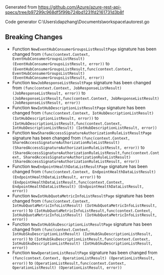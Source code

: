 
Generated from https://github.com/Azure/azure-rest-api-specs/tree/b97299c968df5f99b724bd1231fd2161731d3b8f

Code generator C:\Users\dapzhang\Documents\workspace\autorest.go

## Breaking Changes

- Function `NewEventHubConsumerGroupsListResultPage` signature has been changed from `(func(context.Context, EventHubConsumerGroupsListResult) (EventHubConsumerGroupsListResult, error))` to `(EventHubConsumerGroupsListResult,func(context.Context, EventHubConsumerGroupsListResult) (EventHubConsumerGroupsListResult, error))`
- Function `NewJobResponseListResultPage` signature has been changed from `(func(context.Context, JobResponseListResult) (JobResponseListResult, error))` to `(JobResponseListResult,func(context.Context, JobResponseListResult) (JobResponseListResult, error))`
- Function `NewIotHubDescriptionListResultPage` signature has been changed from `(func(context.Context, IotHubDescriptionListResult) (IotHubDescriptionListResult, error))` to `(IotHubDescriptionListResult,func(context.Context, IotHubDescriptionListResult) (IotHubDescriptionListResult, error))`
- Function `NewSharedAccessSignatureAuthorizationRuleListResultPage` signature has been changed from `(func(context.Context, SharedAccessSignatureAuthorizationRuleListResult) (SharedAccessSignatureAuthorizationRuleListResult, error))` to `(SharedAccessSignatureAuthorizationRuleListResult,func(context.Context, SharedAccessSignatureAuthorizationRuleListResult) (SharedAccessSignatureAuthorizationRuleListResult, error))`
- Function `NewEndpointHealthDataListResultPage` signature has been changed from `(func(context.Context, EndpointHealthDataListResult) (EndpointHealthDataListResult, error))` to `(EndpointHealthDataListResult,func(context.Context, EndpointHealthDataListResult) (EndpointHealthDataListResult, error))`
- Function `NewIotHubQuotaMetricInfoListResultPage` signature has been changed from `(func(context.Context, IotHubQuotaMetricInfoListResult) (IotHubQuotaMetricInfoListResult, error))` to `(IotHubQuotaMetricInfoListResult,func(context.Context, IotHubQuotaMetricInfoListResult) (IotHubQuotaMetricInfoListResult, error))`
- Function `NewIotHubSkuDescriptionListResultPage` signature has been changed from `(func(context.Context, IotHubSkuDescriptionListResult) (IotHubSkuDescriptionListResult, error))` to `(IotHubSkuDescriptionListResult,func(context.Context, IotHubSkuDescriptionListResult) (IotHubSkuDescriptionListResult, error))`
- Function `NewOperationListResultPage` signature has been changed from `(func(context.Context, OperationListResult) (OperationListResult, error))` to `(OperationListResult,func(context.Context, OperationListResult) (OperationListResult, error))`

